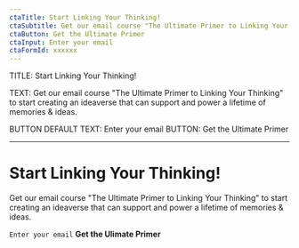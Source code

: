 ```yaml
---
ctaTitle: Start Linking Your Thinking!
ctaSubtitle: Get our email course "The Ultimate Primer to Linking Your Thinking" to start creating an ideaverse that can support and power a lifetime of memories & ideas.
ctaButton: Get the Ultimate Primer
ctaInput: Enter your email
ctaFormId: xxxxxx
---
```


TITLE: Start Linking Your Thinking!

TEXT: Get our email course "The Ultimate Primer to Linking Your Thinking" to start creating an ideaverse that can support and power a lifetime of memories & ideas.

BUTTON DEFAULT TEXT: Enter your email
BUTTON: Get the Ultimate Primer


---

# Start Linking Your Thinking!
Get our email course "The Ultimate Primer to Linking Your Thinking" to start creating an ideaverse that can support and power a lifetime of memories & ideas.

`Enter your email` **Get the Ulimate Primer**